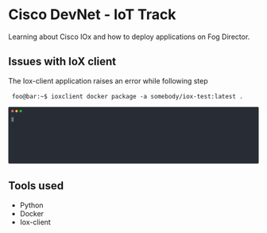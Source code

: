 # Cisco DevNet - IoT Track

Learning about Cisco IOx and how to deploy applications on Fog Director.

## Issues with IoX client
The Iox-client application raises an error while following step

```console
 foo@bar:~$ ioxclient docker package -a somebody/iox-test:latest . 
 ```


![Alt text](./error-rec.svg)

## Tools used
- Python
- Docker
- Iox-client

